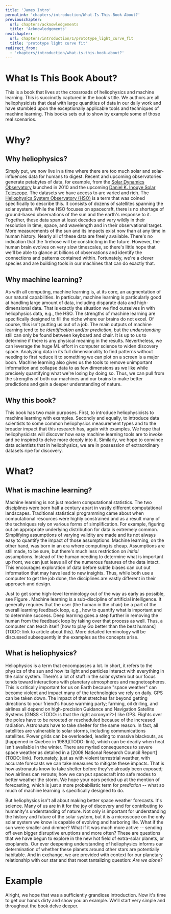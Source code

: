 ```yaml
---
title: 'James Intro'
permalink: 'chapters/introduction/What-Is-This-Book-About?'
previouschapter:
  url: chapters/acknowledgements
  title: 'Acknowledgements'
nextchapter:
  url: chapters/introduction/1/prototype_light_curve_fit
  title: 'prototype light curve fit'
redirect_from:
  - 'chapters/introduction/what-is-this-book-about?'
---
```

What Is This Book About?
========================

This is a book that lives at the crossroads of heliophysics and machine learning. This is succinctly captured in the book's title. We authors are all heliophysicists that deal with large quantities of data in our daily work and have stumbled upon the exceptionally applicable tools and techniques of machine learning. This books sets out to show by example some of those real scenarios. 

# Why? 
## Why heliophysics?
Simply put, we now live in a time where there are too much solar and solar-influences data for humans to digest. Recent and upcoming observatories generate petabytes of data, for example, from the [Solar Dynamics Observatory](https://ui.adsabs.harvard.edu//#abs/2012SoPh..275....3P/abstract) launched in 2010 and the upcoming [Daniel K. Inouye Solar Telescope](https://dkist.nso.edu/). The datasets we have access to are varied and rich. The [Heliophysics System Observatory (HSO)](https://www.nasa.gov/content/goddard/heliophysics-system-observatory-hso) is a term that was coined specifically to describe this. It consists of dozens of satellites spanning the solar system. While the HSO focuses on spacecraft, there is no shortage of ground-based observations of the sun and the earth's response to it. Together, these data span at least decades and vary wildly in their resolution in time, space, and wavelength and in their observational target. More measurements of the sun and its impacts exist now than at any time in human history. Nearly all of these data are freely available. There's no indication that the firehose will be constricting in the future. However, the human brain evolves on very slow timescales, so there's little hope that we'll be able to glance at billions of observations and identify the connections and patterns contained within. Fortunately, we're a clever species and are building tools in our machines that can do exactly that. 

## Why machine learning?
As with all computing, machine learning is, at its core, an augmentation of our natural capabilities. In particular, machine learning is particularly good at handling large amount of data, including disparate data and high-dimensional data. That is exactly the situation we find ourselves in with heliophysics data, e.g., the HSO. The strengths of machine learning are specifically designed to fill the niche where our brains do not excel. Of course, this isn't putting us out of a job. The main outputs of machine learning tend to be _identification_ and/or _prediction_, but the _understanding_ still can only be found between keyboard and chair. It is up to us to determine if there is any physical meaning in the results. Nevertheless, we can leverage the huge ML effort in computer science to widen discovery space. Analyzing data in its full dimensionality to find patterns without needing to first reduce it to something we can plot on a screen is a major boon. Machine learning also gives us the tools to remove unimportant information and collapse data to as few dimensions as we like while precisely quantifying what we're losing by doing so. Thus, we can pull from the strengths of both our machines and our brains to make better predictions and gain a deeper understanding of nature. 

## Why this book? 
This book has two main purposes. First, to introduce heliophysicists to machine learning with examples. Secondly and equally, to introduce data scientists to some common heliophysics measurement types and to the broader impact that this research has, again with examples. We hope that heliophysicists will discover how easy machine learning tools are to invoke and be inspired to delve more deeply into it. Similarly, we hope to convince data scientists that in heliophysics, we are in possession of extraordinary datasets ripe for discovery.  

# What?
## What is machine learning?
Machine learning is not just modern computational statistics. The two disciplines were born half a century apart in vastly different computational landscapes. Traditional statistical programming came about when computational resources were highly constrained and as a result many of the techniques rely on various forms of simplification. For example, figuring out an appropriate underlying distribution for data is extremely common. Simplifying assumptions of varying validity are made and its not always easy to quantify the impact of those assumptions. Machine learning, on the other hand, was born in an era where computing is cheap. Assumptions are still made, to be sure, but there's much less restriction on _initial_ assumptions. Instead of the human needing to determine what is important up front, we can just leave all of the numerous features of the data intact. This encourages exploration of data before subtle biases can cut out information that may have lead to new insights. Thus, while both use a computer to get the job done, the disciplines are vastly different in their approach and design. 

Just to get some high-level terminology out of the way as early as possible, see Figure <INSERT>. Machine learning is a sub-discipline of artificial intelligence. It generally requires that the user (the human in the chair) be a part of the overall learning feedback loop, e.g., how to quantify what is important and to determine success. Deep learning goes a step further in removing the human from the feedback loop by taking over that process as well. Thus, a computer can teach itself [how to play Go better than the best humans](TODO: link to article about this). More detailed terminology will be discussed subsequently in the examples as the concepts arise.

## What is heliophysics?
Heliophysics is a term that encompasses a lot. In short, it refers to the physics of the sun and how its light and particles interact with everything in the solar system. There's a lot of stuff in the solar system but our focus tends toward interactions with planetary atmospheres and magnetospheres. This is critically important for us on Earth because "space weather" can become violent and impact many of the technologies we rely on daily. GPS can be taken down. The impact of that stretches far beyond getting directions to your friend's house warming party; farming, oil drilling, and airlines all depend on high-precision Guidance and Navigation Satellite Systems (GNSS <TODO: is that the right acronym?>) like GPS. Flights over the poles have to be rerouted or rescheduled because of the increased radiation. Astronauts have to take shelter for the same reason. In fact, all satellites are vulnerable to solar storms, including communications satellites. Power grids can be overloaded, leading to massive blackouts, as [happened in Quebec in 1989](TODO: link), which can be deadly when heat isn't available in the winter. There are myriad consequences to severe space weather as detailed in a [2008 National Research Council Report](TODO: link). Fortunately, just as with violent terrestrial weather, with accurate forecasts we can take measures to mitigate these impacts. That is how astronauts know to take shelter before they've already been exposed; how airlines can reroute; how we can put spacecraft into safe modes to better weather the storm. We hope your ears perked up at the mention of forecasting, which is just a more probabilistic term for _prediction_ -- what so much of machine learning is specifically designed to do. 

But heliophysics isn't all about making better space weather forecasts. It's science. Many of us are in it for the joy of discovery and for contributing to humanity's understanding of nature. Not only is important for understanding the history and future of the solar system, but it is a microscope on the only solar system we know is capable of evolving and harboring life. What if the sun were smaller and dimmer? What if it was much more active -- sending off even bigger disruptive eruptions and more often? These are questions that we have begun to explore in the new hot field of extra-solar planets, or exoplanets. Our ever deepening understanding of heliophysics informs our determination of whether these planets around other stars are potentially habitable. And in exchange, we are provided with context  for our planetary relationship with our star and that most tantalizing question: _Are we alone?_

# Example
Alright, we hope that was a sufficiently grandiose introduction. Now it's time to get our hands dirty and show you an example. We'll start very simple and throughout the book delve deeper. 






